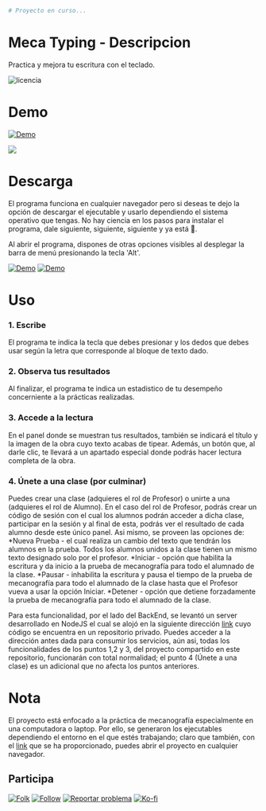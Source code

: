 ```bash
# Proyecto en curso...
```
# Meca Typing - Descripcion
Practica y mejora tu escritura con el teclado.
 
 <img src="https://img.shields.io/badge/LICENCIA-GPL-yellow?style=for-the-badge&logo=git&logoColor=white" alt="licencia" />

# Demo

<a href="https://mecatyping.netlify.app/">
 <img alt="Demo" title="Demo Button" src="https://shields.io/badge/-HAZ%20CLIC%20PARA%20VER%20LA%20DEMO-red.svg?&style=for-the-badge&logo=github&logoColor=white"/>
</a>

<p align="left"> 
 <img src="/Demo.gif"/>
</p>
    
# Descarga
El programa funciona en cualquier navegador pero si deseas te dejo la opción de descargar el ejecutable y usarlo dependiendo el sistema operativo que tengas. No hay ciencia en los pasos para instalar el programa, dale siguiente, siguiente, siguiente y ya está :see_no_evil:.

Al abrir el programa, dispones de otras opciones visibles al desplegar la barra de menú presionando la tecla 'Alt'.

<a href="https://github.com/KeyCuevasMelgarejo/archivos_publicos_/raw/master/MECA-TYPING_/meca-typing-app-1.1.0_linux.zip">
    <img alt="Demo" title="Demo Button" src="https://shields.io/badge/-DESCARGA%20PARA%20LINUX-blue.svg?&style=for-the-badge&logo=linux&logoColor=white"/></a>
<a href="https://github.com/KeyCuevasMelgarejo/archivos_publicos_/raw/master/MECA-TYPING_/meca-typing-app-%201.1.0_windows.zip">
    <img alt="Demo" title="Demo Button" src="https://shields.io/badge/-DESCARGA%20PARA%20WINDOWS-blue.svg?&style=for-the-badge&logo=windows&logoColor=white"/></a>

# Uso
### 1. Escribe
El programa te indica la tecla que debes presionar y los dedos que debes usar según la letra que corresponde al bloque de texto dado.
### 2. Observa tus resultados
Al finalizar, el programa te indica un estadistico de tu desempeño concerniente a la prácticas realizadas. 
### 3. Accede a la lectura
En el panel donde se muestran tus resultados, también se indicará el título y la imagen de la obra cuyo texto acabas de tipear. Además, un botón que, al darle clic, te llevará a un apartado especial donde podrás hacer lectura completa de la obra.
### 4. Únete a una clase (por culminar)
Puedes crear una clase (adquieres el rol de Profesor) o unirte a una (adquieres el rol de Alumno). En el caso del rol de Profesor, podrás crear un código de sesión con el cual los alumnos podrán acceder a dicha clase, participar en la sesión y al final de esta, podrás ver el resultado de cada alumno desde este único panel. Asi mismo, se proveen las opciones de:
*Nueva Prueba - el cual realiza un cambio del texto que tendrán los alumnos en la prueba. Todos los alumnos unidos a la clase tienen un mismo texto designado solo por el profesor.
*Iniciar - opción que habilita la escritura y da inicio a la prueba de mecanografía para todo el alumnado de la clase.
*Pausar - inhabilita la escritura y pausa el tiempo de la prueba de mecanografía para todo el alumnado de la clase hasta que el Profesor vueva a usar la opción Iniciar.
*Detener - opción que detiene forzadamente la prueba de mecanografía para todo el alumnado de la clase.

Para esta funcionalidad, por el lado del BackEnd, se levantó un server desarrollado en NodeJS el cual se alojó en la siguiente dirección [link](https://mecatyping.herokuapp.com:3000/) cuyo código se encuentra en un repositorio privado. Puedes acceder a la dirección antes dada para consumir los servicios, aún asi, todas los funcionalidades de los puntos 1,2 y 3, del proyecto compartido en este repositorio, funcionarán con total normalidad; el punto 4 (Únete a una clase) es un adicional que no afecta los puntos anteriores.

# Nota
El proyecto está enfocado a la práctica de mecanografía especialmente en una computadora o laptop. Por ello, se generaron los ejecutables dependiendo el entorno en el que estés trabajando; claro que también, con el [link](https://keycuevasmelgarejo.github.io/MECA-TYPING_/) que se ha proporcionado, puedes abrir el proyecto en cualquier navegador.

## Participa
<p align="left">
 <a href="https://github.com/KeyCuevasMelgarejo/MECA-TYPING_/fork">
    <img alt="Folk" title="Fork Button" src="https://shields.io/badge/-DAR%20FORK-red.svg?&style=for-the-badge&logo=github&logoColor=white"/></a>
 <a href="https://github.com/KeyCuevasMelgarejo/MECA-TYPING_/subscription">
    <img alt="Follow" title="Dale Me Gusta" src="https://shields.io/badge/-LIKE%20THIS%20REPO-informational.svg?&style=for-the-badge&logo=github&logoColor=white"/></a>
 <a href="https://github.com/KeyCuevasMelgarejo/MECA-TYPING_/issues/new">
    <img alt="Reportar problema" title="Ayudemos a mejorar" src="https://shields.io/badge/-REPORTA%20UN%20PROBLEMA-yellow.svg?&style=for-the-badge&logo=github&logoColor=white"/></a>
 <a href="https://ko-fi.com/keycuevasmelgarejo"><img alt="Ko-fi" title="Contribuye" src="https://shields.io/badge/-BUY%20ME%20A%20COFFEE-CC2735.svg?&style=for-the-badge&logo=ko-fi&logoColor=white"></a>
</p>
